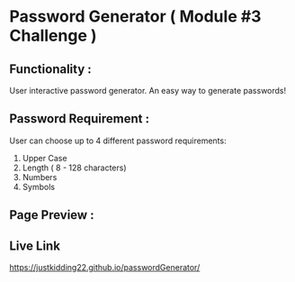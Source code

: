 # Password Generator ( Module #3 Challenge )

## Functionality :
User interactive password generator. An easy way to generate passwords!

## Password Requirement :
User can choose up to 4 different password requirements:
1. Upper Case
2. Length ( 8 - 128 characters)
3. Numbers
4. Symbols

## Page Preview :







## Live Link
https://justkidding22.github.io/passwordGenerator/